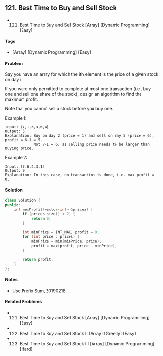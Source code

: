 ## 121. Best Time to Buy and Sell Stock
- 121. Best Time to Buy and Sell Stock [Array] [Dynamic Programming] [Easy]

#### Tags
- [Array] [Dynamic Programming] [Easy]

#### Problem
Say you have an array for which the ith element is the price of a given stock on day i.

If you were only permitted to complete at most one transaction (i.e., buy one and sell one share of the stock), design an algorithm to find the maximum profit.

Note that you cannot sell a stock before you buy one.

Example 1:

    Input: [7,1,5,3,6,4]
    Output: 5
    Explanation: Buy on day 2 (price = 1) and sell on day 5 (price = 6), profit = 6-1 = 5.
                 Not 7-1 = 6, as selling price needs to be larger than buying price.

Example 2:

    Input: [7,6,4,3,1]
    Output: 0
    Explanation: In this case, no transaction is done, i.e. max profit = 0.

#### Solution
``` C++
class Solution {
public:
    int maxProfit(vector<int> &prices) {
        if (prices.size() < 2) {
            return 0;
        }
        
        int minPrice = INT_MAX, profit = 0;
        for (int price : prices) {
            minPrice = min(minPrice, price);
            profit = max(profit, price - minPrice);
        }
        
        return profit;
    }
};
```

#### Notes
- Use Prefix Sum, 20190218.

#### Related Problems
- 121. Best Time to Buy and Sell Stock [Array] [Dynamic Programming] [Easy]
- 122. Best Time to Buy and Sell Stock II [Array] [Greedy] [Easy]
- 123. Best Time to Buy and Sell Stock III [Array] [Dynamic Programming] [Hard]
